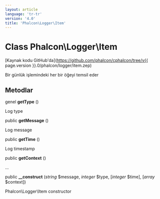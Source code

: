 ```yaml
---
layout: article
language: 'tr-tr'
version: '4.0'
title: 'Phalcon\Logger\Item'
---
```

# Class **Phalcon\Logger\Item**

[Kaynak kodu GitHub'da](https://github.com/phalcon/cphalcon/tree/v{{ page.version }}.0/phalcon/logger/item.zep)

Bir günlük işlemindeki her bir öğeyi temsil eder

## Metodlar

genel **getType** ()

Log type

public **getMessage** ()

Log message

public **getTime** ()

Log timestamp

public **getContext** ()

...

public **__construct** (*string* $message, *integer* $type, [*integer* $time], [*array* $context])

Phalcon\Logger\Item constructor
